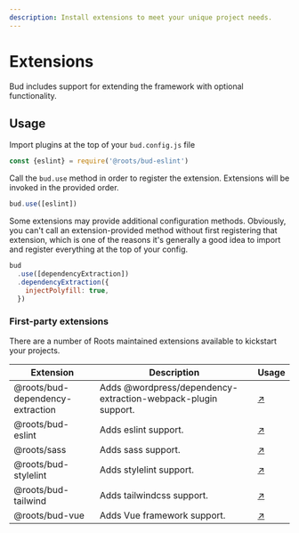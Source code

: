 ```yaml
---
description: Install extensions to meet your unique project needs.
---
```


# Extensions

Bud includes support for extending the framework with optional functionality.

## Usage

Import plugins at the top of your `bud.config.js` file

```js
const {eslint} = require('@roots/bud-eslint')
```

Call the `bud.use` method in order to register the extension. Extensions will be invoked in the provided order.

```js
bud.use([eslint])
```

Some extensions may provide additional configuration methods. Obviously, you can't call an extension-provided method without first registering that extension, which is one of the reasons it's  generally a good idea to import and register everything at the top of your config.

```js
bud
  .use([dependencyExtraction])
  .dependencyExtraction({
    injectPolyfill: true,
  })
```

### First-party extensions

There are a number of Roots maintained extensions available to kickstart your projects.

| Extension | Description | Usage |
|------|-------------|-------|
| @roots/bud-dependency-extraction | Adds @wordpress/dependency-extraction-webpack-plugin support. | [↗](/bud/master/bud-dependency-extraction.md)
| @roots/bud-eslint | Adds eslint support. | [↗](/bud/master/bud-eslint.md) |
| @roots/sass | Adds sass support. | [↗](/bud/master/bud-sass.md) |
| @roots/bud-stylelint | Adds stylelint support. | [↗](/bud/master/bud-stylelint.md) |
| @roots/bud-tailwind | Adds tailwindcss support. | [↗](/bud/master/bud-tailwind.md) |
| @roots/bud-vue | Adds Vue framework support. | [↗](/bud/master/bud-vue.md) |
